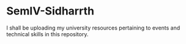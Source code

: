 # SemIV-Sidharrth
I shall be uploading my university resources pertaining to events and technical skills in this repository.
